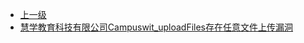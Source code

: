 * [上一级](docs/wy876_poc/)
* [慧学教育科技有限公司Campuswit_uploadFiles存在任意文件上传漏洞](docs/wy876_poc/%E6%85%A7%E5%AD%A6%E6%95%99%E8%82%B2%E7%A7%91%E6%8A%80%E6%9C%89%E9%99%90%E5%85%AC%E5%8F%B8/%E6%85%A7%E5%AD%A6%E6%95%99%E8%82%B2%E7%A7%91%E6%8A%80%E6%9C%89%E9%99%90%E5%85%AC%E5%8F%B8Campuswit_uploadFiles%E5%AD%98%E5%9C%A8%E4%BB%BB%E6%84%8F%E6%96%87%E4%BB%B6%E4%B8%8A%E4%BC%A0%E6%BC%8F%E6%B4%9E.md)
